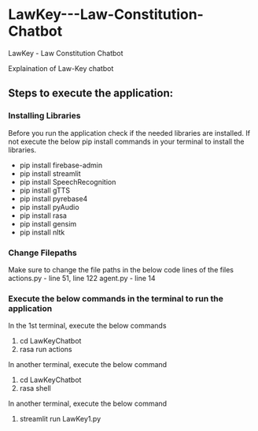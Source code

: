 # LawKey---Law-Constitution-Chatbot
LawKey - Law Constitution Chatbot

Explaination of Law-Key chatbot

## Steps to execute the application:

### Installing Libraries
Before you run the application check if the needed libraries are installed. If not execute the below pip install commands in your terminal to install the libraries.
- pip install firebase-admin
- pip install streamlit
- pip install SpeechRecognition
- pip install gTTS
- pip install pyrebase4
- pip install pyAudio
- pip install rasa
- pip install gensim
- pip install nltk

### Change Filepaths
Make sure to change the file paths in the below code lines of the files
actions.py - line 51, line 122
agent.py - line 14

### Execute the below commands in the terminal to run the application
In the 1st terminal, execute the below commands
1. cd LawKeyChatbot
2. rasa run actions

In another terminal, execute the below command
1. cd LawKeyChatbot
2. rasa shell

In another terminal, execute the below command
1. streamlit run LawKey1.py
